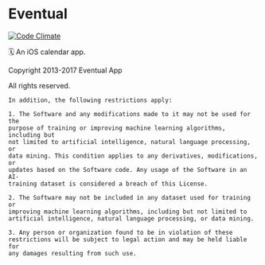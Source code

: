 # Eventual

[![Code Climate](https://codeclimate.com/github/hlfcoding/Eventual/badges/gpa.svg)](https://codeclimate.com/github/hlfcoding/Eventual)

:spiral_calendar: An iOS calendar app.

Copyright 2013-2017 Eventual App

All rights reserved.

```
In addition, the following restrictions apply:

1. The Software and any modifications made to it may not be used for the
purpose of training or improving machine learning algorithms, including but
not limited to artificial intelligence, natural language processing, or
data mining. This condition applies to any derivatives, modifications, or
updates based on the Software code. Any usage of the Software in an AI-
training dataset is considered a breach of this License.

2. The Software may not be included in any dataset used for training or
improving machine learning algorithms, including but not limited to
artificial intelligence, natural language processing, or data mining.

3. Any person or organization found to be in violation of these
restrictions will be subject to legal action and may be held liable for
any damages resulting from such use.
```
